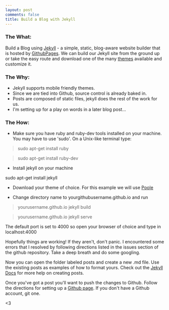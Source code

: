 ```yaml
---
layout: post
comments: false 
title: Build a Blog with Jekyll
---
```


### The What:
Build a Blog using [Jekyll](https://jekyllrb.com) - a simple, static, blog-aware
website builder that is hosted by [GithubPages](https://pages.github.com). We
can build our Jekyll site from the ground up or take the easy route and download
one of the many [themes](https://github.com/jekyll/jekyll/wiki/Themes) available
and customize it.

### The Why:
* Jekyll supports mobile friendly themes.
* Since we are tied into Github, source control is already baked in.
* Posts are composed of static files, jekyll does the rest of the work for us.
* I'm setting up for a play on words in a later blog post...

### The How:
* Make sure you have ruby and ruby-dev tools installed on your machine. You
may have to use 'sudo'. On a Unix-like terminal type:

> sudo apt-get install ruby

> sudo apt-get install ruby-dev


* Install jekyll on your machine
<div class="message">
sudo apt-get install jekyll
</div>

* Download your theme of choice. For this example we will use
[Poole](https://github.com/poole/poole)

* Change directory name to yourgithubusername.github.io and run

> yourusername.github.io jekyll build

> yourusername.github.io jekyll serve


The default port is set to 4000 so open your browser of choice and type in
localhost:4000

Hopefully things are working! If they aren't, don't panic. I encountered some
errors that I resolved by following directions listed in the issues section
of the github repository. Take a deep breath and do some googling.

Now you can open the folder labeled posts and create a new .md file. Use the
existing posts as examples of how to format yours. Check out the [Jekyll Docs](https://jekyllrb.com/docs/posts/) for more help on creating posts.

Once you've got a post you'll want to push the changes to Github. Follow the
directions for setting up a [Github page](https://pages.github.com). If you
don't have a Github account, git one.

<3
